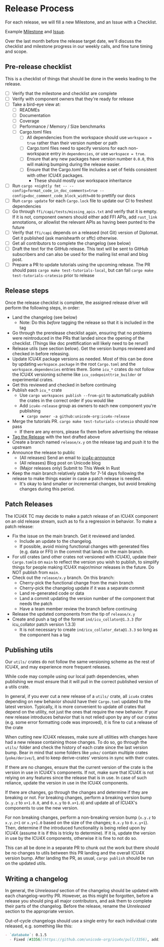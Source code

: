 # Release Process

For each release, we will fill a new Milestone, and an Issue with a Checklist.

Example [Milestone](https://github.com/unicode-org/icu4x/milestone/5) and [Issue](https://github.com/unicode-org/icu4x/issues/204#issuecomment-670819532).

Over the last month before the release target date, we'll discuss the checklist and milestone progress in our weekly calls, and fine tune timing and scope.


## Pre-release checklist

This is a checklist of things that should be done in the weeks leading to the release.

* [ ] Verify that the milestone and checklist are complete
* [ ] Verify with component owners that they're ready for release
* [ ] Take a bird-eye view at:
  * [ ] READMEs
  * [ ] Documentation
  * [ ] Coverage
  * [ ] Performance / Memory / Size benchmarks
  * [ ] Cargo.toml files
    * [ ] All dependencies from the workspace should use `workspace = true` rather than their version number or path 
    * [ ] Cargo.toml files need to specify versions for each non-workspace entry in `dependencies`, or use `workspace = true`.
    * [ ] Ensure that any new packages have version number `0.0.0`, this will making bumping during the release easier.
    * [ ] Ensure that the Cargo.toml file includes a set of fields consistent with other ICU4X packages.
        * These should mostly use workspace inheritance
* [ ] Run `cargo +nightly fmt -- --config=format_code_in_doc_comments=true --config=doc_comment_code_block_width=80` to prettify our docs
* [ ] Run `cargo update` for each `Cargo.lock` file to update our CI to freshest dependencies
* [ ] Go through `ffi/capi/tests/missing_apis.txt` and verify that it is empty. If it is not, component owners should either add FFI APIs, add `rust_link` annotations, or allowlist the relevant APIs as having been punted to the future
* [ ] Verify that `ffi/capi` depends on a released (not Git) version of Diplomat. Get it published (ask manishearth or sffc) otherwise.
* [ ] Get all contributors to complete the changelog (see below)
* [ ] Draft the text for the GitHub release. This text will be sent to GitHub subscribers and can also be used for the mailing list email and blog post.
* [ ] Prepare a PR to update tutorials using the upcoming release. The PR should pass `cargo make test-tutorials-local`, but can fail `cargo make test-tutorials-cratesio` prior to release

## Release steps

Once the release checklist is complete, the assigned release driver will perform the following steps, in order:

* Land the changelog (see below)
  * Note: Do this _before_ tagging the release so that it is included in the tag
* Go through the prerelease checklist again, ensuring that no problems were reintroduced in the PRs that landed since the opening of the checklist. (Things like doc prettification will likely need to be rerun!)
* Release utils (see section below). Get the version bumps reviewed and checked in before releasing.
* Update ICU4X package versions as needed. Most of this can be done by updating `workspace.package` in the root `Cargo.toml` and the `workspace.dependencies` entries there. Some `icu_*` crates do not follow the ICU4X versioning scheme like `icu_codepointtrie_builder` or experimental crates.
* Get this reviewed and checked in before continuing
* Publish each `icu_*` crate
  * Use `cargo workspaces publish --from-git` to automatically publish the crates in the correct order if you would like
  * Add `icu4x-release` group as owners to each new component you're publishing
    * `cargo owner -a github:unicode-org:icu4x-release`
* Merge the tutorials PR. `cargo make test-tuturials-cratesio` should now pass
  * If there are any errors, please fix them before advertising the release
* [Tag the Release](https://github.com/unicode-org/icu4x/releases) with the text drafted above
* Create a branch named `release/x.y` on the release tag and push it to the upstream
* Announce the release to public
  * (All releases) Send an email to [icu4x-announce](https://groups.google.com/u/0/a/unicode.org/g/icu4x-announce)
  * (All releases) Blog post on Unicode blog
  * (Major releases only) Submit to This Week In Rust
* Keep the main branch relatively stable for 7-14 days following the release to make things easier in case a patch release is needed.
  * It's okay to land smaller or incremental changes, but avoid breaking changes during this period.

## Patch Releases

The ICU4X TC may decide to make a patch release of an ICU4X component on an old release stream, such as to fix a regression in behavior. To make a patch release:

* Fix the issue on the main branch. Get it reviewed and landed.
  * Include an update to the changelog.
  * If possible, avoid mixing functional changes with generated files (e.g. data or FFI) in the commit that lands on the main branch.
* For util crates (and other crates not versioned with ICU4X), update their `Cargo.toml`s on `main` to reflect the version you wish to publish, to simplify things for people making ICU4X major/minor releases in the future. Do NOT publish from `main`.
* Check out the `release/x.y` branch. On this branch:
  * Cherry-pick the functional change from the main branch
  * Cherry-pick the changelog update if it was a separate commit
  * Land re-generated code or data
  * Land a commit updating the version number of the component that needs the patch
  * Have a team member review the branch before continuing
* Release the updated components from the tip of `release/x.y`
* Create and push a tag of the format `ind/icu_collator@1.3.3` (for icu_collator patch version 1.3.3)
  * It is not necessary to create `ind/icu_collator_data@1.3.3` so long as the component has a tag

## Publishing utils

Our `utils/` crates do not follow the same versioning scheme as the rest of ICU4X, and may experience more frequent releases.

While code may compile using our local path dependencies, when publishing we must ensure that it will pull in the correct published version of a utils crate.

In general, if you ever cut a new release of a `utils/` crate, all `icu4x` crates depending on new behavior should have their `Cargo.toml` updated to the latest version. Typically, it is more convenient to update _all_ crates that depend on the utility, not just the ones that require the new behavior. If your new release introduces behavior that is not relied upon by any of our crates (e.g. some error formatting code was improved), it is fine to cut a release of the crate

When cutting new ICU4X releases, make sure all utilities with changes have had a new release containing those changes. To do so, go through the `utils/` folder and check the history of each crate since the last version bump. Bear in mind that some folders like `yoke/` contain multiple crates (`yoke/derive/`), and to keep derive-crates' versions in sync with their crates.

If there are no changes, ensure that the current version of the crate is the version in use in ICU4X's components. If not, make sure that ICU4X is not relying on any features since the release that is in use. In case of such reliance, update the version in use in the ICU4X components.

If there are changes, go through the changes and determine if they are breaking or not. For breaking changes, perform a breaking version bump (`x.y.z` to `x+1.0.0`, and `0.x.y` to `0.x+1.0`) and update all of ICU4X's components to use the new version.

For non breaking changes, perform a non-breaking version bump (`x.y.z` to `x.y.z+1` or `x.y+1.0` based on the size of the changes; `0.x.y` to `0.x.y+1`). Then, determine if the introduced functionality is being relied upon by ICU4X (assume it is if this is tricky to determine). If it is, update the version in use by the ICU4X components, otherwise it is fine to not do so.

This can all be done in a separate PR to chunk out the work but there should be no changes to utils between this PR landing and the overall ICU4X version bump. After landing the PR, as usual, `cargo publish` should be run on the updated utils.

## Writing a changelog

In general, the *Unreleased* section of the changelog should be updated with each changelog-worthy PR. However, as this might be forgotten, before a release you should ping all major contributors, and ask them to complete their parts of the changelog. Before the release, rename the *Unreleased* section to the appropriate version.

Out-of-cycle changelogs should use a single entry for each individual crate released, e.g. something like this:

```markdown
- `databake`: 0.1.5
  - Fixed [#3356](https://github.com/unicode-org/icu4x/pull/3356), adding `allow` for clippy false-positives
```

